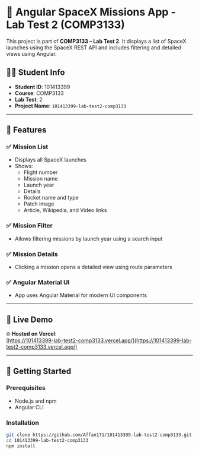 # 🚀 Angular SpaceX Missions App - Lab Test 2 (COMP3133)

This project is part of **COMP3133 – Lab Test 2**. It displays a list of SpaceX launches using the SpaceX REST API and includes filtering and detailed views using Angular.

## 👨‍💻 Student Info

- **Student ID**: 101413399  
- **Course**: COMP3133  
- **Lab Test**: 2  
- **Project Name**: `101413399-lab-test2-comp3133`

---

## 🔧 Features

### ✅ Mission List
- Displays all SpaceX launches
- Shows:
  - Flight number
  - Mission name
  - Launch year
  - Details
  - Rocket name and type
  - Patch image
  - Article, Wikipedia, and Video links

### ✅ Mission Filter
- Allows filtering missions by launch year using a search input

### ✅ Mission Details
- Clicking a mission opens a detailed view using route parameters

### ✅ Angular Material UI
- App uses Angular Material for modern UI components

---

## 🔗 Live Demo

🌐 **Hosted on Vercel**:  
[https://101413399-lab-test2-comp3133.vercel.app/](https://101413399-lab-test2-comp3133.vercel.app/)

---

## 🚀 Getting Started

### Prerequisites

- Node.js and npm
- Angular CLI

### Installation

```bash
git clone https://github.com/Affan171/101413399-lab-test2-comp3133.git
cd 101413399-lab-test2-comp3133
npm install
